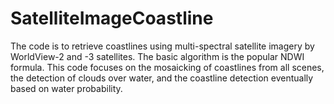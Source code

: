 # SatelliteImageCoastline
The code is to retrieve coastlines using multi-spectral satellite imagery by WorldView-2 and -3 satellites. The basic algorithm is the popular NDWI formula. This code focuses on the mosaicking of coastlines from all scenes, the detection of clouds over water, and the coastline detection eventually based on water probability. 
